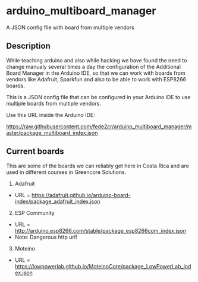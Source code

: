 # arduino_multiboard_manager
A JSON config file with board from multiple vendors

## Description
While teaching arduino and also while hacking we have found the need to change
manualy several times a day the configuration of the Additional Board Manager
in the Arduino IDE, so that we can work with boards from vendors like Adafruit,
Sparkfun and also to be able to work with ESP8266 boards.

This is a JSON config file that can be configured in your Arduino IDE to use
multiple boards from multiple vendors.

Use this URL inside the Arduino IDE:

https://raw.githubusercontent.com/fede2cr/arduino_multiboard_manager/master/package_multiboard_index.json


## Current boards

This are some of the boards we can reliably get here in Costa Rica and are used
in different courses in Greencore Solutions.

1. Adafruit
  * URL = https://adafruit.github.io/arduino-board-index/package_adafruit_index.json 

2. ESP Community
  * URL = http://arduino.esp8266.com/stable/package_esp8266com_index.json
  * Note: Dangerous http url!

3. Moteino
  * URL = https://lowpowerlab.github.io/MoteinoCore/package_LowPowerLab_index.json
